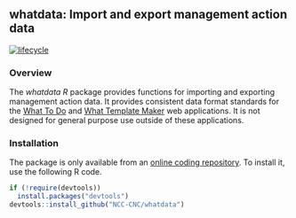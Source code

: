 
<!--- README.md is generated from README.Rmd. Please edit that file -->

## whatdata: Import and export management action data

[![lifecycle](https://img.shields.io/badge/Lifecycle-experimental-orange.svg)](https://www.tidyverse.org/lifecycle/experimental)

### Overview

The *whatdata R* package provides functions for importing and exporting
management action data. It provides consistent data format standards for
the [What To Do](https://github/NCC-CNC/whattodo) and [What Template
Maker](https://github/NCC-CNC/whattemplatemaker) web applications. It is
not designed for general purpose use outside of these applications.

### Installation

The package is only available from an [online coding
repository](https://github.com/NCC-CNC/whatdata). To install it, use the
following R code.

``` r
if (!require(devtools))
  install.packages("devtools")
devtools::install_github("NCC-CNC/whatdata")
```
